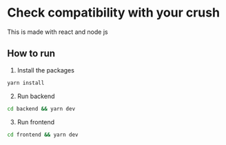 # Check compatibility with your crush

This is made with react and node js

## How to run

1. Install the packages

```sh
yarn install
```

2. Run backend

```sh
cd backend && yarn dev
```

3. Run frontend

```sh
cd frontend && yarn dev
```
